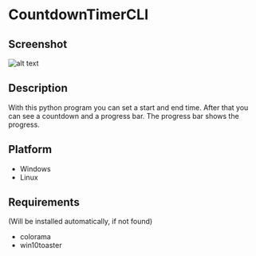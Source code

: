 # CountdownTimerCLI

## Screenshot
![alt text](https://github.com/julianzue/Screenshot.png)

## Description
With this python program you can set a start and end time. After that you can see a countdown and a progress bar. The progress bar shows the progress.

## Platform
- Windows
- Linux

## Requirements 
(Will be installed automatically, if not found)
- colorama
- win10toaster
